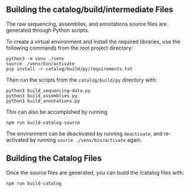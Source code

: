 

## Building the catalog/build/intermediate Files

The raw sequencing, assemblies, and annotations source files are generated through Python scripts.

To create a virtual environment and install the required libraries, use the following commands from the root project directory:

```shell
python3 -m venv ./venv
source ./venv/bin/activate
pip install -r catalog/build/py/requirements.txt
```

Then run the scripts from the `catalog/build/py` directory with:
```shell
python3 build_sequencing-data.py
python3 build_assemblies.py
python3 build_annotations.py
```


This can also be accomplshed by running
```shell
npm run build-catalog-source
```

The environment can be deactivated by running `deactivate`, and re-activated by running `source ./venv/bin/activate`
again.

## Building the Catalog Files

Once the source files are generated, you can build the /catalog files with:

```shell
npm run build-catalog
```

